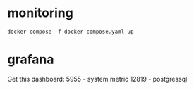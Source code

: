 # monitoring

    docker-compose -f docker-compose.yaml up  
    

# grafana
Get this dashboard:
    5955 - system metric
    12819 - postgressql